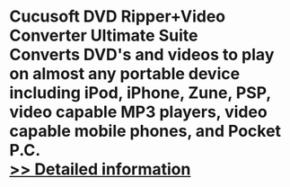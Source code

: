 # Cucusoft DVD Ripper+Video Converter Ultimate Suite<br />Converts DVD's and videos to play on almost any portable device including iPod, iPhone, Zune, PSP, video capable MP3 players, video capable mobile phones, and Pocket P.C.<br />[>> Detailed information](https://secure.shareit.com/shareit/product.html?productid=300166011&affiliateid=200057808)